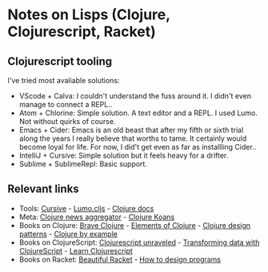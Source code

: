 # Notes on Lisps (Clojure, Clojurescript, Racket)

## Clojurescript tooling

I've tried most avaliable solutions:

- VScode + Calva: I couldn't understand the fuss around it. I didn't even manage to connect a REPL..
- Atom + Chlorine: Simple solution. A text editor and a REPL. I used Lumo. Not without quirks of course.
- Emacs + Cider: Emacs is an old beast that after my fifth or sixth trial along the years I really believe that worths to tame. It certainly would become loyal for life. For now, I did't get even as far as installling Cider..
- IntelliJ + Cursive: Simple solution but it feels heavy for a drifter.
- Sublime + SublimeRepl: Basic support.

## Relevant links

- Tools: [Cursive](https://cursive-ide.com) - [Lumo.cljs](https://github.com/anmonteiro/lumo) - [Clojure docs](https://clojuredocs.org/quickref)
- Meta: [Clojure news aggregator](http://planet.clojure.in) - [Clojure Koans](http://clojurescriptkoans.com/)
- Books on Clojure: [Brave Clojure](https://www.braveclojure.com/) - [Elements of Clojure](https://leanpub.com/elementsofclojure/read_sample) - [Clojure design patterns](http://mishadoff.com/blog/clojure-design-patterns) - [Clojure by example](https://kimh.github.io/clojure-by-example)
- Books on ClojureScript: [Clojurescript unraveled](https://funcool.github.io/clojurescript-unraveled) - [Transforming data with ClojureScript](http://langintro.com/cljsbook) - [Learn Clojurescript](https://www.learn-clojurescript.com/)
- Books on Racket: [Beautiful Racket](https://beautifulracket.com) - [How to design programs](https://htdp.org)

<!--
reagent/reframe
-->
